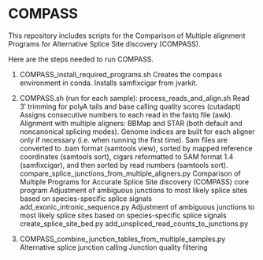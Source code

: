 # COMPASS

This repository includes scripts for the Comparison of Multiple alignment Programs for Alternative Splice Site discovery (COMPASS).

Here are the steps needed to run COMPASS.

1) COMPASS_install_required_programs.sh
Creates the compass environment in conda.
Installs samfixcigar from jvarkit.

2) COMPASS.sh (run for each sample):
process_reads_and_align.sh
Read 3′ trimming for polyA tails and base calling quality scores (cutadapt)
Assigns consecutive numbers to each read in the fastq file (awk).
Alignment with multiple aligners: BBMap and STAR (both default and noncanonical splicing modes).
Genome indices are built for each aligner only if necessary (i.e. when running the first time).
Sam files are converted to .bam format (samtools view), sorted by mapped reference coordinates (samtools sort), cigars reformatted to SAM format 1.4 (samfixcigar), and then sorted by read numbers (samtools sort).
compare_splice_junctions_from_multiple_aligners.py
Comparison of Multiple Programs for Accurate Splice Site discovery (COMPASS) core program
Adjustment of ambiguous junctions to most likely splice sites based on species-specific splice signals
add_exonic_intronic_sequence.py
Adjustment of ambiguous junctions to most likely splice sites based on species-specific splice signals
create_splice_site_bed.py
add_unspliced_read_counts_to_junctions.py

3) COMPASS_combine_junction_tables_from_multiple_samples.py
Alternative splice junction calling
Junction quality filtering
